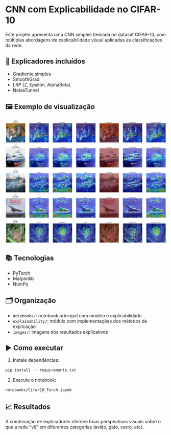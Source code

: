 # CNN com Explicabilidade no CIFAR-10

Este projeto apresenta uma CNN simples treinada no dataset CIFAR-10, com múltiplas abordagens de explicabilidade visual aplicadas às classificações da rede.

## 🧠 Explicadores incluídos
- Gradiente simples
- SmoothGrad
- LRP (Z, Epsilon, AlphaBeta)
- NoiseTunnel

## 🖼️ Exemplo de visualização
![Exemplo de explicação](images/exemplos_1.png)
![Exemplo de explicação](images/exemplos_2.png)
![Exemplo de explicação](images/exemplos_3.png)
![Exemplo de explicação](images/exemplos_4.png)
![Exemplo de explicação](images/exemplos_5.png)

## 📚 Tecnologias
- PyTorch
- Matplotlib
- NumPy

## 🗂️ Organização
- `notebooks/`: notebook principal com modelo e explicabilidade
- `explainability/`: módulo com implementações dos métodos de explicação
- `images/`: imagens dos resultados explicativos

## ▶️ Como executar
1. Instale dependências:
```bash
pip install -r requirements.txt
```
2. Execute o notebook:
```bash
notebooks/Cifar10_Torch.ipynb
```

## 📈 Resultados
A combinação de explicadores oferece boas perspectivas visuais sobre o que a rede "vê" em diferentes categorias (avião, gato, carro, etc).

